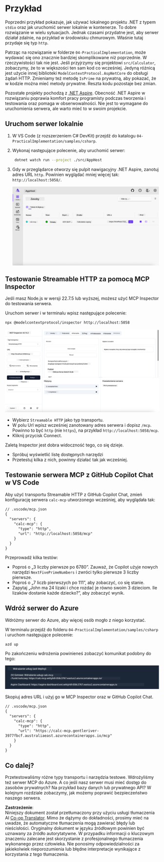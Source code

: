 <!--
CO_OP_TRANSLATOR_METADATA:
{
  "original_hash": "0bc7bd48f55f1565f1d95ccb2c16f728",
  "translation_date": "2025-07-13T23:06:38+00:00",
  "source_file": "04-PracticalImplementation/samples/csharp/README.md",
  "language_code": "pl"
}
-->
# Przykład

Poprzedni przykład pokazuje, jak używać lokalnego projektu .NET z typem `stdio` oraz jak uruchomić serwer lokalnie w kontenerze. To dobre rozwiązanie w wielu sytuacjach. Jednak czasami przydatne jest, aby serwer działał zdalnie, na przykład w środowisku chmurowym. Właśnie tutaj przydaje się typ `http`.

Patrząc na rozwiązanie w folderze `04-PracticalImplementation`, może wydawać się ono znacznie bardziej skomplikowane niż poprzednie. W rzeczywistości tak nie jest. Jeśli przyjrzymy się projektowi `src/Calculator`, zobaczymy, że to w większości ten sam kod co wcześniej. Jedyną różnicą jest użycie innej biblioteki `ModelContextProtocol.AspNetCore` do obsługi żądań HTTP. Zmieniamy też metodę `IsPrime` na prywatną, aby pokazać, że w kodzie można mieć metody prywatne. Reszta kodu pozostaje bez zmian.

Pozostałe projekty pochodzą z [.NET Aspire](https://learn.microsoft.com/dotnet/aspire/get-started/aspire-overview). Obecność .NET Aspire w rozwiązaniu poprawia komfort pracy programisty podczas tworzenia i testowania oraz pomaga w obserwowalności. Nie jest to wymagane do uruchomienia serwera, ale warto mieć to w swoim projekcie.

## Uruchom serwer lokalnie

1. W VS Code (z rozszerzeniem C# DevKit) przejdź do katalogu `04-PracticalImplementation/samples/csharp`.
1. Wykonaj następujące polecenie, aby uruchomić serwer:

   ```bash
    dotnet watch run --project ./src/AppHost
   ```

1. Gdy w przeglądarce otworzy się pulpit nawigacyjny .NET Aspire, zanotuj adres URL `http`. Powinien wyglądać mniej więcej tak: `http://localhost:5058/`.

   ![.NET Aspire Dashboard](../../../../../translated_images/dotnet-aspire-dashboard.0a7095710e9301e90df2efd867e1b675b3b9bc2ccd7feb1ebddc0751522bc37c.pl.png)

## Testowanie Streamable HTTP za pomocą MCP Inspector

Jeśli masz Node.js w wersji 22.7.5 lub wyższej, możesz użyć MCP Inspector do testowania serwera.

Uruchom serwer i w terminalu wpisz następujące polecenie:

```bash
npx @modelcontextprotocol/inspector http://localhost:5058
```

![MCP Inspector](../../../../../translated_images/mcp-inspector.c223422b9b494fb4a518a3b3911b3e708e6a5715069470f9163ee2ee8d5f1ba9.pl.png)

- Wybierz `Streamable HTTP` jako typ transportu.
- W polu Url wpisz wcześniej zanotowany adres serwera i dopisz `/mcp`. Powinno to być `http` (nie `https`), na przykład `http://localhost:5058/mcp`.
- Kliknij przycisk Connect.

Zaletą Inspector jest dobra widoczność tego, co się dzieje.

- Spróbuj wyświetlić listę dostępnych narzędzi
- Przetestuj kilka z nich, powinny działać tak jak wcześniej.

## Testowanie serwera MCP z GitHub Copilot Chat w VS Code

Aby użyć transportu Streamable HTTP z GitHub Copilot Chat, zmień konfigurację serwera `calc-mcp` utworzonego wcześniej, aby wyglądała tak:

```jsonc
// .vscode/mcp.json
{
  "servers": {
    "calc-mcp": {
      "type": "http",
      "url": "http://localhost:5058/mcp"
    }
  }
}
```

Przeprowadź kilka testów:

- Poproś o „3 liczby pierwsze po 6780”. Zauważ, że Copilot użyje nowych narzędzi `NextFivePrimeNumbers` i zwróci tylko pierwsze 3 liczby pierwsze.
- Poproś o „7 liczb pierwszych po 111”, aby zobaczyć, co się stanie.
- Zapytaj „John ma 24 lizaki i chce rozdać je równo swoim 3 dzieciom. Ile lizaków dostanie każde dziecko?”, aby zobaczyć wynik.

## Wdróż serwer do Azure

Wdróżmy serwer do Azure, aby więcej osób mogło z niego korzystać.

W terminalu przejdź do folderu `04-PracticalImplementation/samples/csharp` i uruchom następujące polecenie:

```bash
azd up
```

Po zakończeniu wdrożenia powinieneś zobaczyć komunikat podobny do tego:

![Azd deployment success](../../../../../translated_images/azd-deployment-success.bd42940493f1b834a5ce6251a6f88966546009b350df59d0cc4a8caabe94a4f1.pl.png)

Skopiuj adres URL i użyj go w MCP Inspector oraz w GitHub Copilot Chat.

```jsonc
// .vscode/mcp.json
{
  "servers": {
    "calc-mcp": {
      "type": "http",
      "url": "https://calc-mcp.gentleriver-3977fbcf.australiaeast.azurecontainerapps.io/mcp"
    }
  }
}
```

## Co dalej?

Przetestowaliśmy różne typy transportu i narzędzia testowe. Wdrożyliśmy też serwer MCP do Azure. A co jeśli nasz serwer musi mieć dostęp do zasobów prywatnych? Na przykład bazy danych lub prywatnego API? W kolejnym rozdziale zobaczymy, jak możemy poprawić bezpieczeństwo naszego serwera.

**Zastrzeżenie**:  
Niniejszy dokument został przetłumaczony przy użyciu usługi tłumaczenia AI [Co-op Translator](https://github.com/Azure/co-op-translator). Mimo że dążymy do dokładności, prosimy mieć na uwadze, że automatyczne tłumaczenia mogą zawierać błędy lub nieścisłości. Oryginalny dokument w języku źródłowym powinien być uznawany za źródło autorytatywne. W przypadku informacji o kluczowym znaczeniu zalecane jest skorzystanie z profesjonalnego tłumaczenia wykonanego przez człowieka. Nie ponosimy odpowiedzialności za jakiekolwiek nieporozumienia lub błędne interpretacje wynikające z korzystania z tego tłumaczenia.